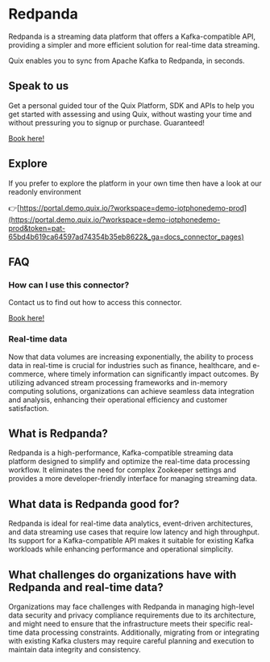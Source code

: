 <!--[tech-name]-->
# Redpanda

<!--[ai-blurb-about-tech]-->
Redpanda is a streaming data platform that offers a Kafka-compatible API, providing a simpler and more efficient solution for real-time data streaming.

Quix enables you to sync from Apache Kafka <span id="to_or_from">to</span> <span id="techname">Redpanda</span>, in seconds.

## Speak to us

Get a personal guided tour of the Quix Platform, SDK and APIs to help you get started with assessing and using Quix, without wasting your time and without pressuring you to signup or purchase. Guaranteed!

[Book here!](https://quix.io/book-a-demo)


## Explore

If you prefer to explore the platform in your own time then have a look at our readonly environment

👉[https://portal.demo.quix.io/?workspace=demo-iotphonedemo-prod](https://portal.demo.quix.io/?workspace=demo-iotphonedemo-prod&token=pat-65bd4b619ca64597ad74354b35eb8622&_ga=docs_connector_pages)


## FAQ 

### How can I use this connector?

Contact us to find out how to access this connector.

[Book here!](https://quix.io/book-a-demo)

### Real-time data

Now that data volumes are increasing exponentially, the ability to process data in real-time is crucial for industries such as finance, healthcare, and e-commerce, where timely information can significantly impact outcomes. By utilizing advanced stream processing frameworks and in-memory computing solutions, organizations can achieve seamless data integration and analysis, enhancing their operational efficiency and customer satisfaction.

## What is <span id="techname">Redpanda</span>?

<!--[tech-seo-text]-->
Redpanda is a high-performance, Kafka-compatible streaming data platform designed to simplify and optimize the real-time data processing workflow. It eliminates the need for complex Zookeeper settings and provides a more developer-friendly interface for managing streaming data.

## What data is <span id="techname">Redpanda</span> good for?

<!--[tech-data-seo-text]-->
Redpanda is ideal for real-time data analytics, event-driven architectures, and data streaming use cases that require low latency and high throughput. Its support for a Kafka-compatible API makes it suitable for existing Kafka workloads while enhancing performance and operational simplicity.

## What challenges do organizations have with <span id="techname">Redpanda</span> and real-time data?

<!--[tech-challenges-seo-text]-->
Organizations may face challenges with Redpanda in managing high-level data security and privacy compliance requirements due to its architecture, and might need to ensure that the infrastructure meets their specific real-time data processing constraints. Additionally, migrating from or integrating with existing Kafka clusters may require careful planning and execution to maintain data integrity and consistency.